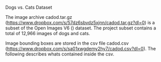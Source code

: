 

Dogs vs. Cats Dataset
 

The image archive  cadod.tar.gz (https://www.dropbox.com/s/57dz6sbvdz5xjnn/cadod.tar.gz?dl=0) is a subset of the Open Images V6 () dataset. The project subset contains a total of 12,966 images of dogs and cats.

Image bounding boxes are stored in the csv file cadod.csv (https://www.dropbox.com/s/sa01xwgdemy2hy7/cadod.csv?dl=0). The following describes whats contained inside the csv.